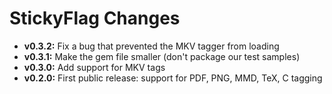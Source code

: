 
# StickyFlag Changes

- **v0.3.2:** Fix a bug that prevented the MKV tagger from loading
- **v0.3.1:** Make the gem file smaller (don't package our test samples)
- **v0.3.0:** Add support for MKV tags
- **v0.2.0:** First public release: support for PDF, PNG, MMD, TeX, C tagging
